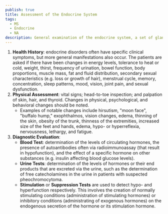 ```yaml
---
publish: true
title: Assessment of the Endocrine System
tags:
  - MS
  - Endocrine
  - NA
description: General examination of the endocrine system, a set of glands and organs throughout the body that affects virtually all body systems.
---
```

1. **Health History**: endocrine disorders often have specific clinical symptoms, but more general manifestations also occur. The patients are asked if there have been changes in energy levels, tolerance to heat or cold, weight, thirst, frequency of urination, bowel function, body proportions, muscle mass, fat and fluid distribution, secondary sexual characteristics (e.g. loss or growth of hair), menstrual cycle, memory, concentration, sleep patterns, mood, vision, joint pain, and sexual dysfunction.
2. **Physical Assessment**: vital signs; head-to-toe inspection; and palpation of skin, hair, and thyroid. Changes in physical, psychological, and behavioral changes should be noted.
	- Examples of notable changes include hirsutism, "moon face", "buffalo hump," exophthalmos, vision changes, edema, thinning of the skin, obesity of the trunk, thinness of the extremities, increased size of the feet and hands, edema, hypo- or hyperreflexia, nervousness, lethargy, and fatigue.
3. **Diagnostic Evaluation**:
	- **Blood Test**: determination of the levels of circulating hormones, the presence of autoantibodies often via radioimmunoassay (that result in hypofunction), and the effect of a specific hormone on other substances (e.g. insulin affecting blood glucose levels).
	- **Urine Tests**: determination of the levels of hormones or their end products that are excreted via the urine, such as the determination of free catecholamines in the urine in patients with suspected pheochromocytoma.
	- **Stimulation** or **Suppression Tests** are used to detect hypo- and hyperfunction respectively. This involves the creation of normally stimulating conditions (administration of stimulating hormones) or inhibitory conditions (administrating of exogenous hormones) on the endogenous secretion of the hormone or its stimulation hormone.
